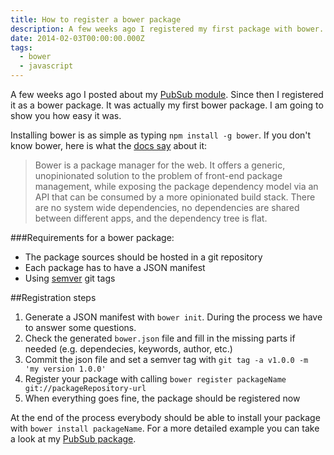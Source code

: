 ```yaml
---
title: How to register a bower package
description: A few weeks ago I registered my first package with bower. Here is what I did.
date: 2014-02-03T00:00:00.000Z
tags:
  - bower
  - javascript
---
```


A few weeks ago I posted about my [PubSub module](http://bdadam.com/blog/a-simple-pubsub-module-in-javascript.html). Since then I registered it as a bower package. It was actually my first bower package. I am going to show you how easy it was.

<!-- readmore -->

Installing bower is as simple as typing `npm install -g bower`.
If you don't know bower, here is what the <a href="https://github.com/bower/bower" rel="external,nofollow">docs say</a> about it:
>Bower is a package manager for the web. It offers a generic, unopinionated solution to the problem of front-end package management, while exposing the package dependency model via an API that can be consumed by a more opinionated build stack. There are no system wide dependencies, no dependencies are shared between different apps, and the dependency tree is flat.

###Requirements for a bower package:
* The package sources should be hosted in a git repository
* Each package has to have a JSON manifest
* Using <a href="http://semver.org/" rel="external,nofollow">semver</a> git tags

##Registration steps
1. Generate a JSON manifest with `bower init`. During the process we have to answer some questions.
1. Check the generated `bower.json` file and fill in the missing parts if needed (e.g. dependecies, keywords, author, etc.)
1. Commit the json file and set a semver tag with `git tag -a v1.0.0 -m 'my version 1.0.0'`
1. Register your package with calling `bower register packageName git://packageRepository-url`
1. When everything goes fine, the package should be registered now

At the end of the process everybody should be able to install your package with `bower install packageName`.
For a more detailed example you can take a look at my <a href="https://github.com/bdadam/PubSub" rel="external,nofollow">PubSub package</a>.
